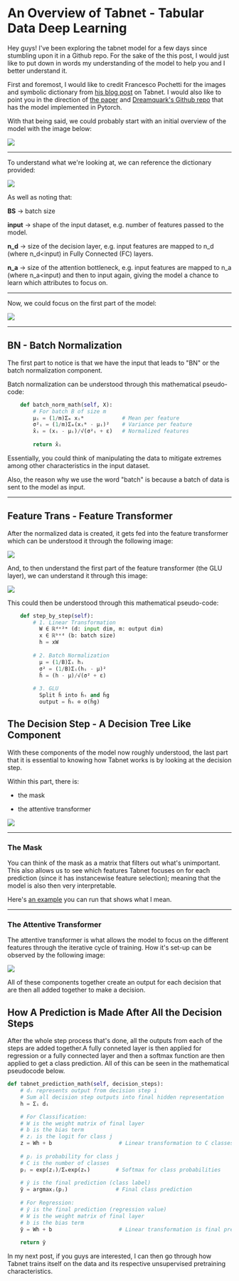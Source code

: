 # An Overview of Tabnet - Tabular Data Deep Learning

Hey guys! I've been exploring the tabnet model for a few days since stumbling upon it in a Github repo. For the sake of the this post, I would just like to put down in words my understanding of the model to help you and I better understand it.

First and foremost, I would like to credit Francesco Pochetti for the images and symbolic dictionary from [his blog post](https://francescopochetti.com/tabular-deep-leaning-tabnet-deep-dive/) on Tabnet. I would also like to point you in the direction of [the paper](https://arxiv.org/pdf/1908.07442) and [Dreamquark's Github repo](https://github.com/dreamquark-ai/tabnet) that has the model implemented in Pytorch. 

With that being said, we could probably start with an initial overview of the model with the image below:

![](http://c-a-s-t-l-e.github.io/images/tabnet/all_together.png)

---

To understand what we're looking at, we can reference the dictionary provided:

![](http://c-a-s-t-l-e.github.io/images/tabnet/symbol_dictionary.png)

As well as noting that:

**BS** -> batch size

**input** -> shape of the input dataset, e.g. number of features passed to the model.

**n_d** -> size of the decision layer, e.g. input features are mapped to n_d (where n_d<input) in Fully Connected (FC) layers.

**n_a** -> size of the attention bottleneck, e.g. input features are mapped to n_a (where n_a<input) and then to input again, giving the model a chance to learn which attributes to focus on.

---

Now, we could focus on the first part of the model:

![](http://c-a-s-t-l-e.github.io/images/tabnet/first_select_together.png)

---

## BN - Batch Normalization

The first part to notice is that we have the input that leads to "BN" or the batch normalization component.

Batch normalization can be understood through this mathematical pseudo-code:

```python
    def batch_norm_math(self, X):
        # For batch B of size m
        μᵢ = (1/m)Σₘ xᵢᵐ            # Mean per feature
        σ²ᵢ = (1/m)Σₘ(xᵢᵐ - μᵢ)²    # Variance per feature
        x̂ᵢ = (xᵢ - μᵢ)/√(σ²ᵢ + ε)   # Normalized features
        
        return x̂ᵢ
```

Essentially, you could think of manipulating the data to mitigate extremes among other characteristics in the input dataset.

Also, the reason why we use the word "batch" is because a batch of data is sent to the model as input.

---

## Feature Trans - Feature Transformer

After the normalized data is created, it gets fed into the feature transformer which can be understood it through the following image:

![](http://c-a-s-t-l-e.github.io/images/tabnet/feature_transformer.png)

And, to then understand the first part of the feature transformer (the GLU layer), we can understand it through this image:

![](http://c-a-s-t-l-e.github.io/images/tabnet/glu_layer.png)

This could then be understood through this mathematical pseudo-code:

```python
    def step_by_step(self):
        # 1. Linear Transformation
          W ∈ ℝᵈˣ²ᵐ (d: input dim, m: output dim)
          x ∈ ℝᵇˣᵈ (b: batch size)
          h = xW
        
        # 2. Batch Normalization
          μ = (1/B)Σᵢ hᵢ
          σ² = (1/B)Σᵢ(hᵢ - μ)²
          ĥ = (h - μ)/√(σ² + ε)
        
        # 3. GLU
          Split ĥ into ĥₜ and ĥg
          output = ĥₜ ⊙ σ(ĥg)
```

## The Decision Step - A Decision Tree Like Component

With these components of the model now roughly understood, the last part that it is essential to knowing how Tabnet works is by looking at the decision step. 

Within this part, there is:

- the mask

- the attentive transformer

![](http://c-a-s-t-l-e.github.io/images/tabnet/decision_step.png)

---

### The Mask

You can think of the mask as a matrix that filters out what's unimportant. This also allows us to see which features Tabnet focuses on for each prediction (since it has instancewise feature selection); meaning that the model is also then very interpretable.

Here's [an example](https://github.com/dreamquark-ai/tabnet/blob/develop/forest_example.ipynb) you can run that shows what I mean.

---

### The Attentive Transformer

The attentive transformer is what allows the model to focus on the different features through the iterative cycle of training. How it's set-up can be observed by the following image:

![](http://c-a-s-t-l-e.github.io/images/tabnet/attentive_transformer.png)

All of these components together create an output for each decision that are then all added together to make a decision. 

## How A Prediction is Made After All the Decision Steps

After the whole step process that's done, all the outputs from each of the steps are added together.A fully conneted layer is then applied for regression or a fully connected layer and then a softmax function are then applied to get a class prediction. All of this can be seen in the mathematical pseudocode below.

```python
def tabnet_prediction_math(self, decision_steps):
    # dᵢ represents output from decision step i
    # Sum all decision step outputs into final hidden representation
    h = Σᵢ dᵢ                      

    # For Classification:
    # W is the weight matrix of final layer
    # b is the bias term
    # zⱼ is the logit for class j
    z = Wh + b                     # Linear transformation to C classes
    
    # pⱼ is probability for class j
    # C is the number of classes
    pⱼ = exp(zⱼ)/Σₖexp(zₖ)        # Softmax for class probabilities
    
    # ŷ is the final prediction (class label)
    ŷ = argmaxⱼ(pⱼ)               # Final class prediction
    
    # For Regression:
    # ŷ is the final prediction (regression value)
    # W is the weight matrix of final layer
    # b is the bias term
    ŷ = Wh + b                     # Linear transformation is final prediction
    
    return ŷ
```

In my next post, if you guys are interested, I can then go through how Tabnet trains itself on the data and its respective unsupervised pretraining characteristics.
